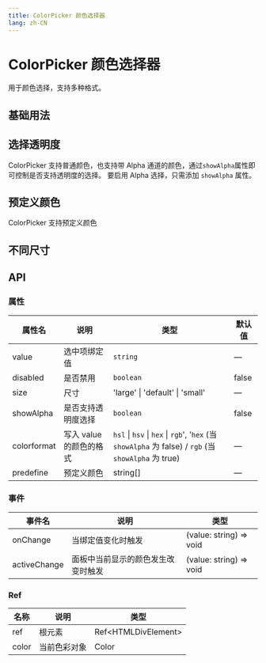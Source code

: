 ```yaml
---
title: ColorPicker 颜色选择器
lang: zh-CN
---
```


# ColorPicker 颜色选择器

用于颜色选择，支持多种格式。

## 基础用法

<code src="./basic.tsx"></code>

## 选择透明度

ColorPicker 支持普通颜色，也支持带 Alpha 通道的颜色，通过`showAlpha`属性即可控制是否支持透明度的选择。 要启用 Alpha 选择，只需添加 `showAlpha` 属性。

<code src="./alpha.tsx"></code>

## 预定义颜色

ColorPicker 支持预定义颜色

<code src="./predefined-color.tsx"></code>

## 不同尺寸

<code src="./sizes.tsx"></code>

## API

### 属性

| 属性名      | 说明                    | 类型                                                                                                              | 默认值 |
| ----------- | ----------------------- | ----------------------------------------------------------------------------------------------------------------- | ------ |
| value       | 选中项绑定值            | `string`                                                                                                          | —      |
| disabled    | 是否禁用                | `boolean`                                                                                                         | false  |
| size        | 尺寸                    | <Enum>'large' \| 'default' \| 'small'</Enum>                                                                      | —      |
| showAlpha   | 是否支持透明度选择      | `boolean`                                                                                                         | false  |
| colorformat | 写入 value 的颜色的格式 | <Enum>`hsl` \| `hsv` \| `hex` \| `rgb`', '`hex` (当 `showAlpha` 为 false) / `rgb` (当 `showAlpha` 为 true)</Enum> | —      |
| predefine   | 预定义颜色              | <Enum type='object'>string[]</Enum>                                                                               | —      |

### 事件

| 事件名       | 说明                               | 类型                                                 |
| ------------ | ---------------------------------- | ---------------------------------------------------- |
| onChange     | 当绑定值变化时触发                 | <Enum type='Function'>(value: string) => void</Enum> |
| activeChange | 面板中当前显示的颜色发生改变时触发 | <Enum type='Function'>(value: string) => void</Enum> |

### Ref

| 名称  | 说明         | 类型                                            |
| ----- | ------------ | ----------------------------------------------- |
| ref   | 根元素       | <Enum type='object'>Ref\<HTMLDivElement></Enum> |
| color | 当前色彩对象 | <Enum type='object'>Color</Enum>                |

